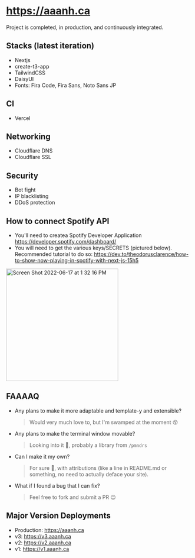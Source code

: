 # <https://aaanh.ca>

Project is completed, in production, and continuously integrated.

## Stacks (latest iteration)

-   Nextjs
-   create-t3-app
-   TailwindCSS
-   DaisyUI
-   Fonts: Fira Code, Fira Sans, Noto Sans JP

## CI

-   Vercel

## Networking

-   Cloudflare DNS
-   Cloudflare SSL

## Security

-   Bot fight
-   IP blacklisting
-   DDoS protection

## How to connect Spotify API

-   You'll need to createa Spotify Developer Application <https://developer.spotify.com/dashboard/>
-   You will need to get the various keys/SECRETS (pictured below). Recommended tutorial to do so: <https://dev.to/theodorusclarence/how-to-show-now-playing-in-spotify-with-next-js-15h5>

<img width="304" alt="Screen Shot 2022-06-17 at 1 32 16 PM" src="https://user-images.githubusercontent.com/37283437/174349215-4c23ba9e-8dde-46c6-a079-b30fa4434f88.png">

## FAAAAQ

-   Any plans to make it more adaptable and template-y and extensible?

    > Would very much love to, but I'm swamped at the moment 😵

-   Any plans to make the terminal window movable?

    > Looking into it 🤔, probably a library from `/pmndrs`

-   Can I make it my own?

    > For sure 🎉, with attributions (like a line in README.md or something, no need to actually deface your site).

-   What if I found a bug that I can fix?
    > Feel free to fork and submit a PR 😉

## Major Version Deployments

- Production: https://aaanh.ca
- v3: https://v3.aaanh.ca
- v2: https://v2.aaanh.ca
- v1: https://v1.aaanh.ca
